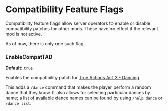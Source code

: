 # Compatibility Feature Flags

Compatibility feature flags allow server operators to enable or disable compatibility patches for other mods. These have no effect if the relevant mod is not active.

As of now, there is only one such flag.

### EnableCompatTAD
**Default:** `true`  

Enables the compatibility patch for [True Actions Act 3 - Dancing](https://steamcommunity.com/sharedfiles/filedetails/?id=2648779556).

This adds a `/dance` command that makes the player perform a random dance that they know.
It also allows for selecting particular dances by name; a list of available dance names can be found by using `/help dance` or `/dance list`.
